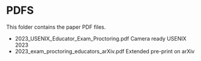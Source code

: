 # PDFS
This folder contains the paper PDF files.

- 2023_USENIX_Educator_Exam_Proctoring.pdf  Camera ready USENIX 2023
- 2023_exam_proctoring_educators_arXiv.pdf  Extended pre-print on arXiv

